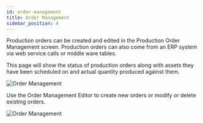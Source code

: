```yaml
---
id: order-management
title: Order Management
sidebar_position: 4
---
```

Production orders can be created and edited in the Production Order Management screen. Production orders can also come from an ERP system via web service calls or middle ware tables. 

This page will show the status of production orders along with assets they have been scheduled on and actual quantity produced against them.

![Order Management](/img/OrderManagementOverview.png) 


Use the Order Management Editor to create new orders or modify or delete existing orders. 

![Order Management](/img/OrderManagementEditor.png) 

